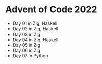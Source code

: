 # Advent of Code 2022

* Day 01 in Zig, Haskell
* Day 02 in Zig, Haskell
* Day 03 in Zig
* Day 04 in Zig, Haskell
* Day 05 in Zig
* Day 06 in Zig
* Day 07 in Python
